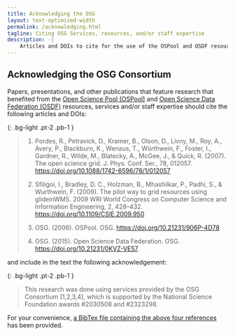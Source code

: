 ```yaml
---
title: Acknowledging the OSG
layout: text-optimized-width
permalink: /acknowledging.html
tagline: Citing OSG Services, resources, and/or staff expertise
description: -|
    Articles and DOIs to cite for the use of the OSPool and OSDF resources, services and/or staff expertise.
---
```


## Acknowledging the OSG Consortium

Papers, presentations, and other publications that feature research that benefited from the [Open Science Pool (OSPool)](/services/ospool/) and [Open Science Data Federation (OSDF)](/services/osdf.html) resources, services and/or staff expertise should cite the following articles and DOIs:

{: .bg-light .pt-2 .pb-1 }
> 1. Pordes, R., Petravick, D., Kramer, B., Olson, D., Livny, M., Roy, A., Avery, P., Blackburn, K., Wenaus, T., Würthwein, F., Foster, I., Gardner, R., Wilde, M., Blatecky, A., McGee, J., & Quick, R. (2007). The open science grid. J. Phys. Conf. Ser., 78, 012057. https://doi.org/10.1088/1742-6596/78/1/012057
> 
> 2. Sfiligoi, I., Bradley, D. C., Holzman, B., Mhashilkar, P., Padhi, S., & Wurthwein, F. (2009). The pilot way to grid resources using glideinWMS. 2009 WRI World Congress on Computer Science and Information Engineering, 2, 428–432. https://doi.org/10.1109/CSIE.2009.950
>
> 3. OSG. (2006). OSPool. OSG. https://doi.org/10.21231/906P-4D78
> 
> 4. OSG. (2015). Open Science Data Federation. OSG. https://doi.org/10.21231/0KVZ-VE57

and include in the text the following acknowledgement:

{: .bg-light .pt-2 .pb-1 }
> This research was done using services provided by the OSG Consortium [1,2,3,4], which is supported by the National Science Foundation awards #2030508 and #2323298.

For your convenience, [a BibTex file containing the above four references](/assets/osg.bib) has been provided.
